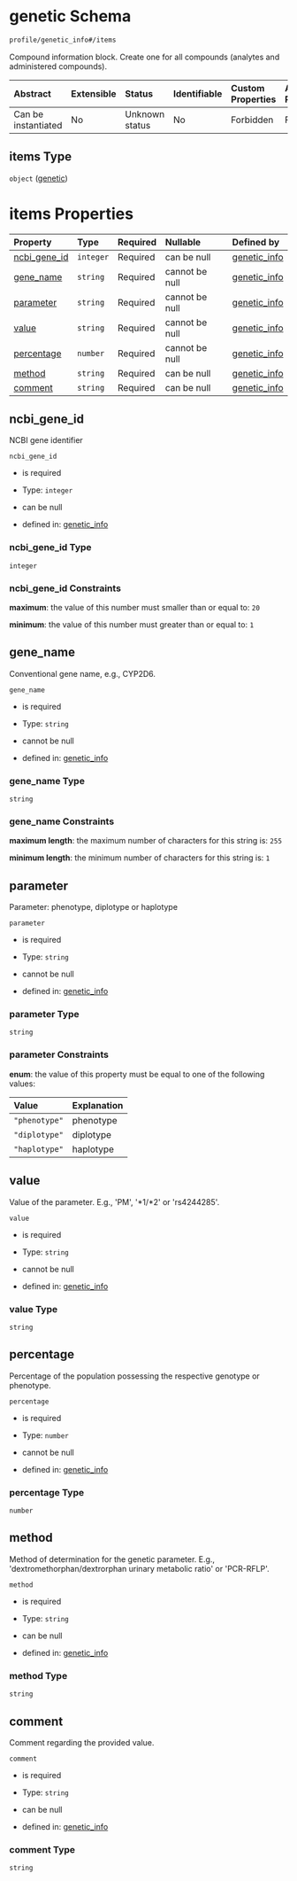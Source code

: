 # genetic Schema

```txt
profile/genetic_info#/items
```

Compound information block. Create one for all compounds (analytes and administered compounds).

| Abstract            | Extensible | Status         | Identifiable | Custom Properties | Additional Properties | Access Restrictions | Defined In                                                                               |
| :------------------ | :--------- | :------------- | :----------- | :---------------- | :-------------------- | :------------------ | :--------------------------------------------------------------------------------------- |
| Can be instantiated | No         | Unknown status | No           | Forbidden         | Forbidden             | none                | [genetic\_info.schema.json\*](../../out/genetic_info.schema.json "open original schema") |

## items Type

`object` ([genetic](genetic_info-genetic.md))

# items Properties

| Property                        | Type      | Required | Nullable       | Defined by                                                                                                             |
| :------------------------------ | :-------- | :------- | :------------- | :--------------------------------------------------------------------------------------------------------------------- |
| [ncbi\_gene\_id](#ncbi_gene_id) | `integer` | Required | can be null    | [genetic\_info](genetic_info-genetic-properties-ncbi_gene_id.md "profile/genetic_info#/items/properties/ncbi_gene_id") |
| [gene\_name](#gene_name)        | `string`  | Required | cannot be null | [genetic\_info](genetic_info-genetic-properties-gene_name.md "profile/genetic_info#/items/properties/gene_name")       |
| [parameter](#parameter)         | `string`  | Required | cannot be null | [genetic\_info](genetic_info-genetic-properties-parameter.md "profile/genetic_info#/items/properties/parameter")       |
| [value](#value)                 | `string`  | Required | cannot be null | [genetic\_info](genetic_info-genetic-properties-value.md "profile/genetic_info#/items/properties/value")               |
| [percentage](#percentage)       | `number`  | Required | cannot be null | [genetic\_info](genetic_info-genetic-properties-percentage.md "profile/genetic_info#/items/properties/percentage")     |
| [method](#method)               | `string`  | Required | can be null    | [genetic\_info](genetic_info-genetic-properties-method.md "profile/genetic_info#/items/properties/method")             |
| [comment](#comment)             | `string`  | Required | can be null    | [genetic\_info](genetic_info-genetic-properties-comment.md "profile/genetic_info#/items/properties/comment")           |

## ncbi\_gene\_id

NCBI gene identifier

`ncbi_gene_id`

*   is required

*   Type: `integer`

*   can be null

*   defined in: [genetic\_info](genetic_info-genetic-properties-ncbi_gene_id.md "profile/genetic_info#/items/properties/ncbi_gene_id")

### ncbi\_gene\_id Type

`integer`

### ncbi\_gene\_id Constraints

**maximum**: the value of this number must smaller than or equal to: `20`

**minimum**: the value of this number must greater than or equal to: `1`

## gene\_name

Conventional gene name, e.g., CYP2D6.

`gene_name`

*   is required

*   Type: `string`

*   cannot be null

*   defined in: [genetic\_info](genetic_info-genetic-properties-gene_name.md "profile/genetic_info#/items/properties/gene_name")

### gene\_name Type

`string`

### gene\_name Constraints

**maximum length**: the maximum number of characters for this string is: `255`

**minimum length**: the minimum number of characters for this string is: `1`

## parameter

Parameter: phenotype, diplotype or haplotype

`parameter`

*   is required

*   Type: `string`

*   cannot be null

*   defined in: [genetic\_info](genetic_info-genetic-properties-parameter.md "profile/genetic_info#/items/properties/parameter")

### parameter Type

`string`

### parameter Constraints

**enum**: the value of this property must be equal to one of the following values:

| Value         | Explanation |
| :------------ | :---------- |
| `"phenotype"` | phenotype   |
| `"diplotype"` | diplotype   |
| `"haplotype"` | haplotype   |

## value

Value of the parameter. E.g., 'PM', '\*1/\*2' or 'rs4244285'.

`value`

*   is required

*   Type: `string`

*   cannot be null

*   defined in: [genetic\_info](genetic_info-genetic-properties-value.md "profile/genetic_info#/items/properties/value")

### value Type

`string`

## percentage

Percentage of the population possessing the respective genotype or phenotype.

`percentage`

*   is required

*   Type: `number`

*   cannot be null

*   defined in: [genetic\_info](genetic_info-genetic-properties-percentage.md "profile/genetic_info#/items/properties/percentage")

### percentage Type

`number`

## method

Method of determination for the genetic parameter. E.g., 'dextromethorphan/dextrorphan urinary metabolic ratio' or 'PCR-RFLP'.

`method`

*   is required

*   Type: `string`

*   can be null

*   defined in: [genetic\_info](genetic_info-genetic-properties-method.md "profile/genetic_info#/items/properties/method")

### method Type

`string`

## comment

Comment regarding the provided value.

`comment`

*   is required

*   Type: `string`

*   can be null

*   defined in: [genetic\_info](genetic_info-genetic-properties-comment.md "profile/genetic_info#/items/properties/comment")

### comment Type

`string`
